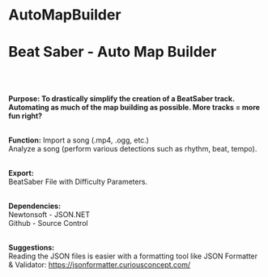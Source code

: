 # AutoMapBuilder
<h1>Beat Saber - Auto Map Builder</h1><br><br>

<b>Purpose: To drastically simplify the creation of a BeatSaber track. Automating as much of the map building as possible. More tracks = more fun right?</b><br><br>

<b>Function:</b>
Import a song (.mp4, .ogg, etc.) <br>
Analyze a song (perform various detections such as rhythm, beat, tempo).<br><br>

<b>Export:</b><br>
BeatSaber File with Difficulty Parameters.<br><br>

<b>Dependencies:</b><br>
Newtonsoft - JSON.NET<br>
Github - Source Control<br><br>

<b>Suggestions:</b><br>
Reading the JSON files is easier with a formatting tool like JSON Formatter & Validator: https://jsonformatter.curiousconcept.com/
